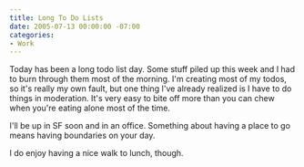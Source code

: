 ```yaml
---
title: Long To Do Lists
date: 2005-07-13 00:00:00 -07:00
categories:
- Work
---
```


<p>
Today has been a long todo list day. Some stuff piled up this week and I had to burn through them most of the morning. I'm creating most of my todos, so it's really my own fault, but one thing I've already realized is I have to do things in moderation. It's very easy to bite off more than you can chew when you're eating alone most of the time.
</p>
<p>
I'll be up in SF soon and in an office. Something about having a place to go means having boundaries on your day.
</p>
<p>
I do enjoy having a nice walk to lunch, though.
</p>
